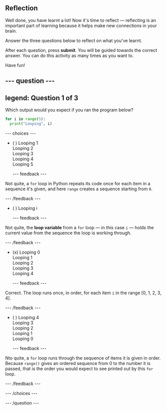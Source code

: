 ## Reflection

Well done, you have learnt a lot! Now it's time to reflect — reflecting is an important part of learning because it helps make new connections in your brain.

Answer the three questions below to reflect on what you've learnt.

After each question, press **submit**. You will be guided towards the correct answer. You can do this activity as many times as you want to.

Have fun!

--- question ---
---
legend: Question 1 of 3
---

Which output would you expect if you ran the program below?

```python
for i in range(5):
  print("Looping", i)
```

--- choices ---

- ( ) Looping 1 <br> Looping 2 <br> Looping 3 <br> Looping 4 <br> Looping 5

  --- feedback ---

Not quite, a `for` loop in Python repeats its code once for each item in a sequence it's given, and here `range` creates a sequence starting from `0`.

  --- /feedback ---

- ( ) Looping i

  --- feedback ---

Not quite, the **loop variable** from a `for` loop — in this case `i` — holds the current value from the sequence the loop is working through. 
  
  --- /feedback ---

- (x) Looping 0 <br> Looping 1 <br> Looping 2 <br> Looping 3 <br> Looping 4

  --- feedback ---

Correct. The loop runs once, in order, for each item `i` in the range [0, 1, 2, 3, 4].
  
  --- /feedback ---

- ( ) Looping 4 <br> Looping 3 <br> Looping 2 <br> Looping 1 <br> Looping 0

  --- feedback ---

Nto quite, a `for` loop runs through the sequence of items it is given in order. Because `range()` gives an ordered sequence from 0 to the number it is passed, that is the order you would expect to see printed out by this `for` loop.
  
  --- /feedback ---

--- /choices ---

--- /question ---
